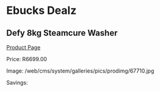 
# Ebucks Dealz
## Defy 8kg Steamcure Washer
[Product Page](https://www.ebucks.com/web/shop/productSelected.do?prodId=966133125&catId=704981826)

Price: R6699.00

Image: /web/cms/system/galleries/pics/prodimg/67710.jpg

Savings: 


	